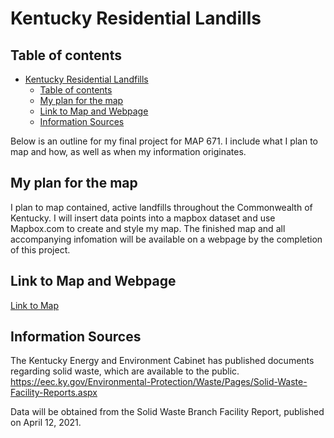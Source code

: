 # Kentucky Residential Landills

## Table of contents

<!-- TOC -->

- [Kentucky Residential Landfills](#Kentucky-Residential-Landfills)
    - [Table of contents](#table-of-contents)
    - [My plan for the map](#My-plan-for-the-map)
    - [Link to Map and Webpage](#Link-to-Map-and-Webpage)
    - [Information Sources](#Information-Sources)

<!-- /TOC -->

Below is an outline for my final project for MAP 671.  I include what I plan to map and how, as well as when my information originates.

## My plan for the map

I plan to map contained, active landfills throughout the Commonwealth of Kentucky.  I will insert data points into a mapbox dataset and use Mapbox.com to create and style my map.  The finished map and all accompanying infomation will be available on a webpage by the completion of this project.

## Link to Map and Webpage
 <a href="https://sebr236.github.io/kentucky-landfills/map/index.html">  Link to Map</a>


## Information Sources
The Kentucky Energy and Environment Cabinet has published documents regarding solid waste, which are available to the public.  https://eec.ky.gov/Environmental-Protection/Waste/Pages/Solid-Waste-Facility-Reports.aspx

Data will be obtained from the Solid Waste Branch Facility Report, published on April 12, 2021.